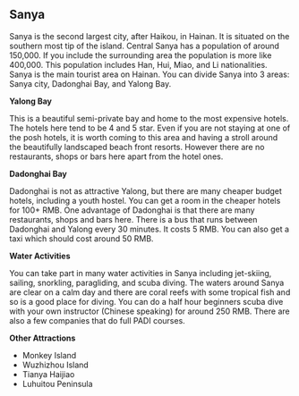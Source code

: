 ## Sanya
Sanya is the second largest city, after Haikou, in Hainan. It is situated on the southern most tip of the island. Central Sanya has a population of around 150,000. If you include the surrounding area the population is more like 400,000. This population includes Han, Hui, Miao, and Li nationalities. Sanya is the main tourist area on Hainan. You can divide Sanya into 3 areas: Sanya city, Dadonghai Bay, and Yalong Bay.

**Yalong Bay**

This is a beautiful semi-private bay and home to the most expensive hotels. The hotels here tend to be 4 and 5 star. Even if you are not staying at one of the posh hotels, it is worth coming to this area and having a stroll around the beautifully landscaped beach front resorts. However there are no restaurants, shops or bars here apart from the hotel ones.

**Dadonghai Bay**

Dadonghai is not as attractive Yalong, but there are many cheaper budget hotels, including a youth hostel. You can get a room in the cheaper hotels for 100+ RMB.  One advantage of Dadonghai is that there are many restaurants, shops and bars here. There is a bus that runs between Dadonghai and Yalong every 30 minutes. It costs 5 RMB. You can also get a taxi which should cost around 50 RMB.

**Water Activities**

You can take part in many water activities in Sanya including jet-skiing, sailing, snorkling, paragliding, and scuba diving. The waters around Sanya are clear on a calm day and there are coral reefs with some tropical fish and so is a good  place for diving. You can do a half hour beginners scuba dive with your own instructor (Chinese speaking) for around 250 RMB. There are also a few companies that do full PADI courses.

**Other Attractions**

- Monkey Island
- Wuzhizhou Island
- Tianya Haijiao
- Luhuitou Peninsula